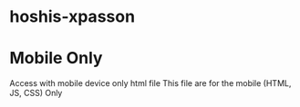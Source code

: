 # hoshis-xpasson
# Mobile Only
Access with mobile device only
html file
This file are for the mobile (HTML, JS, CSS) Only

